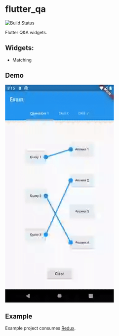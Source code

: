 # flutter_qa

[![Build Status](https://api.travis-ci.org/PROGrand/flutter_qa.svg?branch=master)](https://travis-ci.org/PROGrand/flutter_qa)

Flutter Q&amp;A widgets.

## Widgets:
* Matching

## Demo
<img height="704px" width="352px" src="https://github.com/PROGrand/flutter_qa/blob/master/video.gif">

## Example
Example project consumes [Redux](https://github.com/johnpryan/redux.dart).

